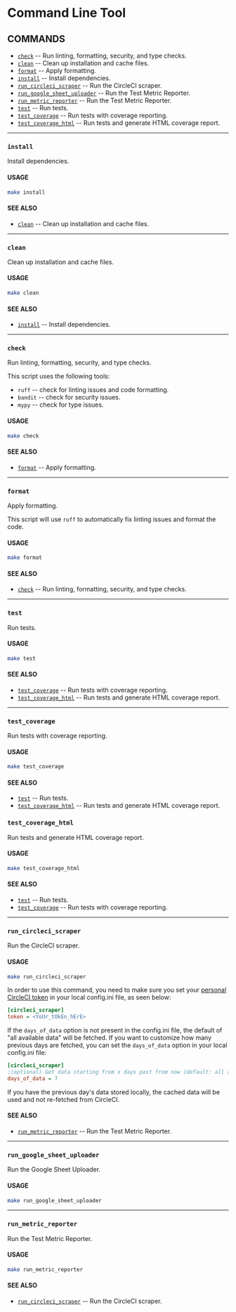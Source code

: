 # Command Line Tool

## COMMANDS

- [`check`](#check) -- Run linting, formatting, security, and type checks.
- [`clean`](#clean) -- Clean up installation and cache files.
- [`format`](#format) -- Apply formatting.
- [`install`](#install) -- Install dependencies.
- [`run_circleci_scraper`](#run_circleci_scraper) -- Run the CircleCI scraper.
- [`run_google_sheet_uploader`](#run_google_sheet_uploader) -- Run the Test Metric Reporter.
- [`run_metric_reporter`](#run_metric_reporter) -- Run the Test Metric Reporter.
- [`test`](#test) -- Run tests.
- [`test_coverage`](#test_coverage) -- Run tests with coverage reporting.
- [`test_coverage_html`](#test_coverage_html) -- Run tests and generate HTML coverage report.

---

### `install`

Install dependencies.

#### USAGE

```sh
make install
```

#### SEE ALSO

- [`clean`](#clean) -- Clean up installation and cache files.

---

### `clean`

Clean up installation and cache files.

#### USAGE

```sh
make clean
```

#### SEE ALSO

- [`install`](#install) -- Install dependencies.

---

### `check`

Run linting, formatting, security, and type checks.

This script uses the following tools:

- `ruff` -- check for linting issues and code formatting.
- `bandit` -- check for security issues.
- `mypy` -- check for type issues.

#### USAGE

```sh
make check
```

#### SEE ALSO

- [`format`](#format) -- Apply formatting.

---

### `format`

Apply formatting.

This script will use `ruff` to automatically fix linting issues and format the code.

#### USAGE

```sh
make format
```

#### SEE ALSO

- [`check`](#check) -- Run linting, formatting, security, and type checks.

---

### `test`

Run tests.

#### USAGE

```sh
make test
```

#### SEE ALSO

- [`test_coverage`](#test_coverage) -- Run tests with coverage reporting.
- [`test_coverage_html`](#test_coverage_html) -- Run tests and generate HTML coverage report.

---

### `test_coverage`

Run tests with coverage reporting.

#### USAGE

```sh
make test_coverage
```

#### SEE ALSO

- [`test`](#test) -- Run tests.
- [`test_coverage_html`](#test_coverage_html) -- Run tests and generate HTML coverage report.

### `test_coverage_html`

Run tests and generate HTML coverage report.

#### USAGE

```sh
make test_coverage_html
```

#### SEE ALSO

- [`test`](#test) -- Run tests.
- [`test_coverage`](#test_coverage) -- Run tests with coverage reporting.

---

### `run_circleci_scraper`

Run the CircleCI scraper.

#### USAGE

```sh
make run_circleci_scraper
```

In order to use this command, you need to make sure you set your [personal CircleCI token](https://circleci.com/docs/managing-api-tokens/) in your local config.ini file, as seen below:

```ini
[circleci_scraper]
token = <YoUr_tOkEn_hErE>
```

If the `days_of_data` option is not present in the config.ini file, the default of "all available data" will be fetched. If you want to customize how many previous days are fetched, you can set the `days_of_data` option in your local config.ini file:

```ini
[circleci_scraper]
;(optional) Get data starting from x days past from now (default: all available data)
days_of_data = 7
```

If you have the previous day's data stored locally, the cached data will be used and not re-fetched from CircleCI.

#### SEE ALSO

- [`run_metric_reporter`](#run_metric_reporter) -- Run the Test Metric Reporter.

---

### `run_google_sheet_uploader`

Run the Google Sheet Uploader.

#### USAGE

```sh
make run_google_sheet_uploader
```

---

### `run_metric_reporter`

Run the Test Metric Reporter.

#### USAGE

```sh
make run_metric_reporter
```

#### SEE ALSO

- [`run_circleci_scraper`](#run_circleci_scraper) -- Run the CircleCI scraper.
